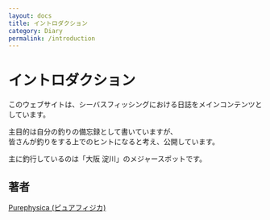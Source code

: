 ```yaml
---
layout: docs
title: イントロダクション
category: Diary
permalink: /introduction
---
```

# イントロダクション

このウェブサイトは、シーバスフィッシングにおける日誌をメインコンテンツとしています。

主目的は自分の釣りの備忘録として書いていますが、  
皆さんが釣りをする上でのヒントになると考え、公開しています。

主に釣行しているのは「大阪 淀川」のメジャースポットです。

## 著者

[Purephysica (ピュアフィジカ)](https://www.instagram.com/purephysica/)